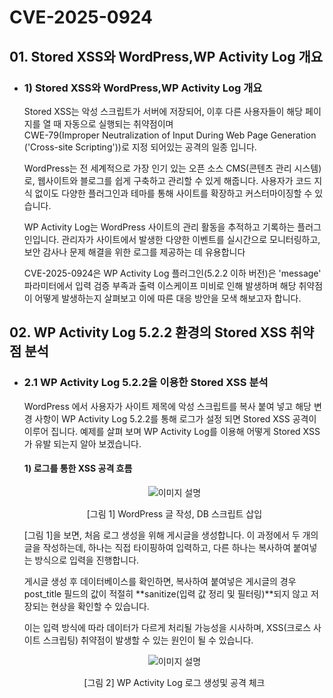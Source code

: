 # CVE-2025-0924
## 01. Stored XSS와 WordPress,WP Activity Log  개요
- ### 1) Stored XSS와 WordPress,WP Activity Log  개요
  Stored XSS는 악성 스크립트가 서버에 저장되어, 이후 다른 사용자들이 해당 페이지를 열 때 자동으로 실행되는 취약점이며  
  CWE-79(Improper Neutralization of Input During Web Page Generation ('Cross-site Scripting'))로 지정 되어있는 공격의 일종 입니다.
  
  WordPress는 전 세계적으로 가장 인기 있는 오픈 소스 CMS(콘텐츠 관리 시스템)로, 웹사이트와 블로그를 쉽게 구축하고 관리할 수 있게 해줍니다. 사용자가 코드 지식 없이도 다양한 플러그인과 테마를 통해 사이트를 확장하고 커스터마이징할 수 있습니다.

  WP Activity Log는 WordPress 사이트의 관리 활동을 추적하고 기록하는 플러그인입니다. 관리자가 사이트에서 발생한 다양한 이벤트를 실시간으로 모니터링하고, 보안 감사나 문제 해결을 위한 로그를 제공하는 데 유용합니다
  
  CVE-2025-0924은 WP Activity Log 플러그인(5.2.2 이하 버전)은 'message' 파라미터에서 입력 검증 부족과 출력 이스케이프 미비로 인해 발생하며 해당 취약점이 어떻게 발생하는지 살펴보고 이에 따른 대응 방안을 모색 해보고자 합니다.
## 02. WP Activity Log 5.2.2 환경의 Stored XSS 취약점 분석
- ### 2.1 WP Activity Log 5.2.2을 이용한 Stored XSS 분석
   WordPress 에서 사용자가 사이트 제목에 악성 스크립트를 복사 붙여 넣고 해당 변경 사항이 WP Activity Log 5.2.2를 통해 로그가 설정 되면 Stored XSS 공격이 이루어 집니다. 예제를 살펴 보며 WP Activity Log를 이용해 어떻게 Stored XSS가 유발 되는지 알아 보겠습니다.
  #### 1) 로그를 통한 XSS 공격 흐름
  <p align="center"> <img src="https://github.com/user-attachments/assets/79e208a1-6d2d-4f11-9a0f-508abf178cc5" alt="이미지 설명"> </p>
  <p align="center">[그림 1] WordPress 글 작성, DB 스크립트 삽입 </p> 
  [그림 1]을 보면, 처음 로그 생성을 위해 게시글을 생성합니다. 이 과정에서 두 개의 글을 작성하는데, 하나는 직접 타이핑하여 입력하고, 다른 하나는 복사하여 붙여넣는 방식으로 입력을 진행합니다.  
  
  게시글 생성 후 데이터베이스를 확인하면, 복사하여 붙여넣은 게시글의 경우 post_title 필드의 값이 적절히 **sanitize(입력 값 정리 및 필터링)**되지 않고 저장되는 현상을 확인할 수 있습니다.
  
  이는 입력 방식에 따라 데이터가 다르게 처리될 가능성을 시사하며, XSS(크로스 사이트 스크립팅) 취약점이 발생할 수 있는 원인이 될 수 있습니다.
  <p align="center"> <img src="https://github.com/user-attachments/assets/79e208a1-6d2d-4f11-9a0f-508abf178cc5" alt="이미지 설명"> </p>
  <p align="center">[그림 2]  WP Activity Log 로그 생성및 공격 체크</p> 
